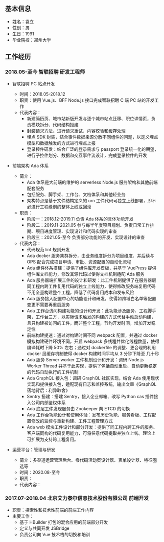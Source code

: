 ## 基本信息

* 姓名：袁立
* 性别：男
* 生日：1991
* 毕业院校：郑州大学

## 工作经历

### 2018.05-至今 智联招聘 研发工程师

* 智联招聘 PC 站点开发
    * 时间：2018.05-2018.12
    * 职责：使用 Vue.js、BFF Node.js 接口完成智联招聘 C 端 PC 站的开发工作
    * 代表内容：
        * 新建简历页、城市站新版开发与逐个城市站点迁移、职位详情页，负责模块拆分、代码结构搭建
        * 封装请求方法，进行请求重试、内容校验和缓存处理
        * 埋点 SDK 封装，结合事件数据来源分散不同组件的问题，以定义埋点模型和数据触发的方式进行埋点上报
        * 登录控件研发：结合广泛的登录需求与 passport 登录统一化的期望，进行子控件划分、数据和交互事件流设计，完成登录控件的开发

* 前端架构 Ada 体系
    * 简介：
        * Ada 体系是大前端的维护的 serverless Node.js 服务架构和其他前端配套服务
        * 包括服务、脚手架、工作台、文档体系和其他轻业务
        * 架构特点是基于文件结构定义的 urn 工件代码可独立上线部署，即不必进行工程级别的整体上线或回滚
    * 职责：
        * 阶段一：2018.12-2019.11 负责 Ada 体系的具体功能开发
        * 阶段二：2019.11-2021.05 参与每半年度项目规划、负责日常工作排期、项目进度管理、实现设计和代码实现的审查
        * 阶段三：2021.05-至今 负责部分功能的开发、实现设计的审查
    * 代表内容：
        * 代码规范 lint 规则开发
        * Ada docker 服务集群拆分，由业务维度拆分为项目维度，并后续与 OPS 配合完成项目申请、审批、资源配置的自动化流程
        * Ada 组件体系搭建：提供了组件库开发模板，并基于 VuePress 提供组件库文档能力，修改其源代码以使得文档机制适配 Ada 服务
        * Ada 服务器端扩展工件的设计和研发：此工件机制提供了在服务器层同工程内跨工件复用代码的独立上线能力，使得修改服务端复用代码不用全量构建整个工程，降低了代码复用成本和发布风险
        * Ada 服务接入配置中心的功能设计和研发，使得如跨域白名单等配置变更不需要再重启服务
        * Ada 工作台访问构建功能的设计和开发：此功能涉及服务、工程脚手架，工作台三方，以实际请求触发的构建的方式代替手动启动构建，且只构建被访问的工件，而非整个工程，节约开发时间，增加开发稳定性
        * 前端构建提速：通过对构建时间不同 webpack 配置，并通过 docker 模拟构建硬件环境不同，开启 webpack 多线程并优化线程数量，使得编译耗时下降 50% 左右；通过对 dockerfile 的调整、更合理的利用 docker 层缓存机制使得 docker 构建时间平均从 3 分钟下降至 几十秒
        * Ada 服务 Server worker 工件机制设计和开发：调研 Node.js Worker Thread 并基于此实现，提供了包括自动重启、自动更新稳定的代码自动执行的工件机制
        * Ada GraphQL 接入包：调研 GraphQL 社区实现，结合 Ada 使用现状实现和提供接入包，适配现有日志和监控系统，输出文章《GraphQL 落地背后：利弊取舍》
        * Sentry 搭建：搭建 Sentry，接入企业邮箱、改写 Python cas 插件接入公司内部鉴权体系
        * Ada 底层工件发现服务由 Zookeeper 向 ETCD 的切换
        * Ada 工作台功能设计和使用体验：发布历史功能、服务看板、工程配置修改的监控与重新构建、工件工程管理方式
        * Ada web 模块工件设计和部分开发：提供了同工程内跨工件的服务、客户端同构的代码复用能力，可将任意代码提取并独立上线。理论上可扩展为支持跨工程复用。
* 运营平台：管理与研发
    * 简介：多渠道运营管理后台、零代码活动页设计器、表单设计器、特征圈选等
    * 时间：2020.08-至今
    * 职责：
    * 代表内容：

### 2017.07-2018.04 北京艾力泰尔信息技术股份有限公司 前端开发

* 职责：探索性和技术性前端的前端工作内容
* 主要工作：
    * 基于 HBuilder 打包的混合应用的前端部分开发
    * 定义与共同开发 JSBridge
    * 负责公司向 Vue 技术栈的切换和培训
